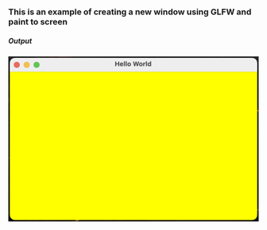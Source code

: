 ### This is an example of creating a new window using GLFW and paint to screen

##### Output
<img src="./outputs/1.png">